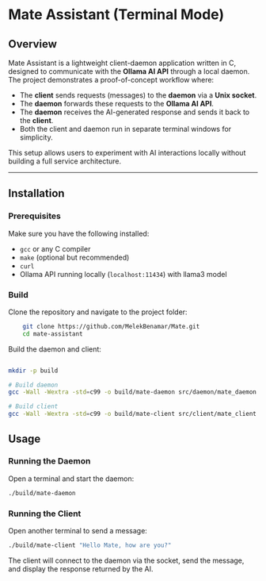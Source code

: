 # Mate Assistant (Terminal Mode)

## Overview

Mate Assistant is a lightweight client-daemon application written in C, designed to communicate with the **Ollama AI API** through a local daemon. The project demonstrates a proof-of-concept workflow where:

- The **client** sends requests (messages) to the **daemon** via a **Unix socket**.
- The **daemon** forwards these requests to the **Ollama AI API**.
- The **daemon** receives the AI-generated response and sends it back to the **client**.
- Both the client and daemon run in separate terminal windows for simplicity.

This setup allows users to experiment with AI interactions locally without building a full service architecture.

---

## Installation

### Prerequisites

Make sure you have the following installed:

- `gcc` or any C compiler
- `make` (optional but recommended)
- `curl`
- Ollama API running locally (`localhost:11434`) with llama3 model

### Build

Clone the repository and navigate to the project folder:

```bash
    git clone https://github.com/MelekBenamar/Mate.git
    cd mate-assistant
```

Build the daemon and client:

```bash

mkdir -p build

# Build daemon
gcc -Wall -Wextra -std=c99 -o build/mate-daemon src/daemon/mate_daemon.c src/common/utils.c

# Build client
gcc -Wall -Wextra -std=c99 -o build/mate-client src/client/mate_client.c
```

## Usage

### Running the Daemon

Open a terminal and start the daemon:

```bash
./build/mate-daemon
```

### Running the Client

Open another terminal to send a message:

```bash
./build/mate-client "Hello Mate, how are you?"
```

The client will connect to the daemon via the socket, send the message, and display the response returned by the AI.
